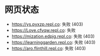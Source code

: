 # 网页状态
- https://ys.pyxzp.repl.co: 失败 (403)
- https://Love.cfvqw.repl.co: 失败
- https://mization.edpjg.repl.co: 失败 (403)
- https://learninggarden.repl.co: 失败 (403)
- https://aro.flinthill.repl.co: 失败 (403)
